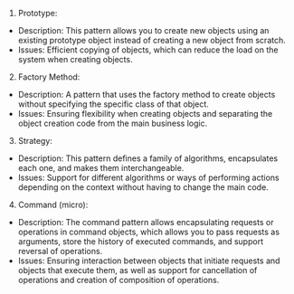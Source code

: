 1) Prototype:
- Description: This pattern allows you to create new objects using an existing prototype object instead of creating a new object from scratch.
- Issues: Efficient copying of objects, which can reduce the load on the system when creating objects.

2) Factory Method:
- Description: A pattern that uses the factory method to create objects without specifying the specific class of that object.
- Issues: Ensuring flexibility when creating objects and separating the object creation code from the main business logic.

3) Strategy:
- Description: This pattern defines a family of algorithms, encapsulates each one, and makes them interchangeable.
- Issues: Support for different algorithms or ways of performing actions depending on the context without having to change the main code.

4) Command (micro):
- Description: The command pattern allows encapsulating requests or operations in command objects, which allows you to pass requests as arguments, store the history of executed commands, and support reversal of operations.
- Issues: Ensuring interaction between objects that initiate requests and objects that execute them, as well as support for cancellation of operations and creation of composition of operations.
